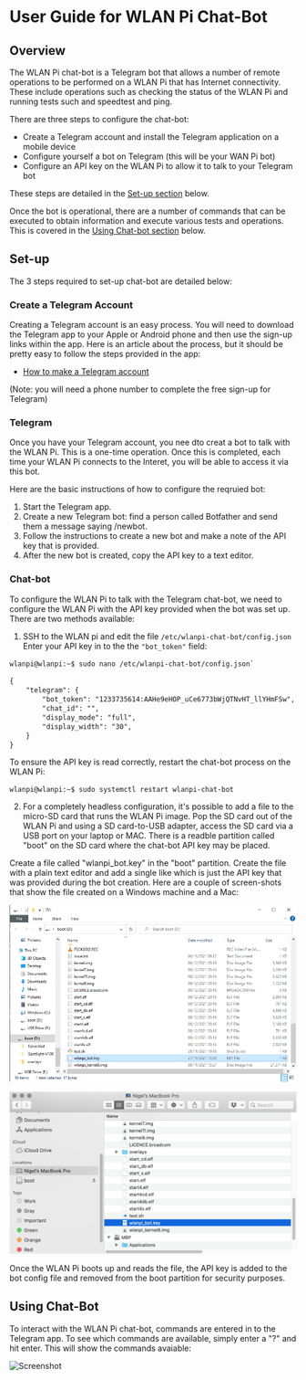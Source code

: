 # User Guide for WLAN Pi Chat-Bot

## Overview
The WLAN Pi chat-bot is a Telegram bot that allows a number of remote operations to be performed on a WLAN Pi that has Internet connectivity. These include operations such as checking the status of the WLAN Pi and running tests such and speedtest and ping.

There are three steps to configure the chat-bot:

 - Create a Telegram account and install the Telegram application on a mobile device
 - Configure yourself a bot on Telegram (this will be your WAN Pi bot)
 - Configure an API key on the WLAN Pi to allow it to talk to your Telegram bot

These steps are detailed in the [Set-up section](#set-up) below.

Once the bot is operational, there are a number of commands that can be executed to obtain information and execute various tests and operations. This is covered in the [Using Chat-bot section](#using-chat-bot) below. 

## Set-up
The 3 steps required to set-up chat-bot are detailed below:

### Create a Telegram Account

Creating a Telegram account is an easy process. You will need to download the Telegram app to your Apple or Android phone and then use the sign-up links within the app. Here is an article about the process, but it should be pretty easy to follow the steps provided in the app:

 - [How to make a Telegram account ](https://www.businessinsider.com/how-to-make-a-telegram-account)

 (Note: you will need a phone number to complete the free sign-up for Telegram)

### Telegram

Once you have your Telegram account, you nee dto creat a bot to talk with the WLAN Pi. This is a one-time operation. Once this is completed, each time your WLAN Pi connects to the Interet, you will be able to access it via this bot.

Here are the basic instructions of how to configure the reqruied bot:

1. Start the Telegram app.
2. Create a new Telegram bot: find a person called Botfather and send them a message saying /newbot.
3. Follow the instructions to create a new bot and make a note of the API key that is provided.
4. After the new bot is created, copy the API key to a text editor.

### Chat-bot

To configure the WLAN Pi to talk with the Telegram chat-bot, we need to configure the WLAN Pi with the API key provided when the bot was set up. There are two methods available:

1. SSH to the WLAN pi and edit the file `/etc/wlanpi-chat-bot/config.json` Enter your API key in to the the `"bot_token"` field:

```
wlanpi@wlanpi:~$ sudo nano /etc/wlanpi-chat-bot/config.json`
```

```
{
    "telegram": {
        "bot_token": "1233735614:AAHe9eHOP_uCe6773bWjQTNvHT_llYHmFSw",
        "chat_id": "",
        "display_mode": "full",
        "display_width": "30",
    }
}
```
To ensure the API key is read correctly, restart the chat-bot process on the WLAN Pi:

```
wlanpi@wlanpi:~$ sudo systemctl restart wlanpi-chat-bot
```

2. For a completely headless configuration, it's possible to add a file to the micro-SD card that runs the WLAN Pi image. Pop the SD card out of the WLAN Pi and using a SD card-to-USB adapter, access the SD card via a USB port on your laptop or MAC. There is a readble partition called "boot" on the SD card where the chat-bot API key may be placed. 

Create a file called "wlanpi_bot.key" in the "boot" partition. Create the file with a plain text editor and add a single like which is just the API key that was provided during the bot creation. Here are a couple of screen-shots that show the file created on a Windows machine and a Mac:

![Screenshot](docs/images/boot_partition_windows.png)

![Screenshot](docs/images/boot_partition_mac.png)

Once the WLAN Pi boots up and reads the file, the API key is added to the bot config file and removed from the boot partition for security purposes.

## Using Chat-Bot

To interact with the WLAN Pi chat-bot, commands are entered in to the Telegram app. To see which commands are available, simply enter a "?" and hit enter. This will show the commands avaiable:

![Screenshot](docs/images/show-commands.png)



